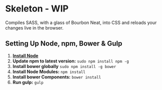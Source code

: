 # Skeleton - WIP
Compiles SASS, with a glass of Bourbon Neat, into CSS and reloads your changes live in the browser.

## Setting Up Node, npm, Bower & Gulp
1. __[Install Node](https://nodejs.org/download)__
1. __Update npm to latest version:__ `sudo npm install npm -g`
1. __Install bower globally__ `sudo npm install -g bower`
1. __Install Node Modules:__    `npm install`
1. __Install bower Components:__   `bower install`
1. __Run gulp:__   `gulp`
